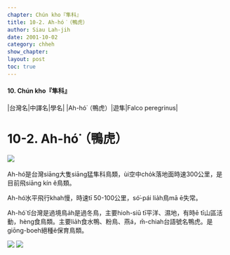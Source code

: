 ```yaml
---
chapter: Chún kho『隼科』
title: 10-2. Ah-hó͘（鴨虎）
author: Siau Lah-jih
date: 2001-10-02
category: chheh
show_chapter: 
layout: post
toc: true
---
```


#### 10. Chún kho『隼科』

|台灣名|中譯名|學名|
|Ah-hó͘（鴨虎）|遊隼|Falco peregrinus|


# 10-2. Ah-hó͘（鴨虎）


![](../too5/10/10-2-1.Ah-hó͘.jpg)


Ah-hó͘是台灣siāng大隻siāng猛隼科鳥類，ùi空中cho̍k落地面時速300公里，是目前飛siāng kín ê鳥類。

Ah-hó͘水平飛行khah慢，時速tī 50-100公里，só͘-pái lia̍h鳥mā ē失常。 

Ah-hó͘ tī台灣是過境鳥a̍h是過冬鳥，主要hioh-siū tī平洋、濕地，有時ē tī山區活動，hèng食鳥類。主要lia̍h食水鴨、粉鳥、燕á，m̄-chiah台語號名鴨虎。是giōng-boeh絕種ê保育鳥類。





![](../too5/10/10-2-3.Ah-hó͘.jpg)
![](../too5/10/10-2-2.Ah-hó͘.jpg)

